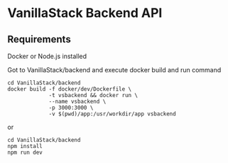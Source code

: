 # **VanillaStack Backend API**

## Requirements
Docker or Node.js installed

Got to VanillaStack/backend and execute docker build and run command

```shell script
cd VanillaStack/backend
docker build -f docker/dev/Dockerfile \ 
             -t vsbackend && docker run \
             --name vsbackend \
             -p 3000:3000 \
             -v $(pwd)/app:/usr/workdir/app vsbackend
```

or 

```shell script
cd VanillaStack/backend
npm install
npm run dev
```
